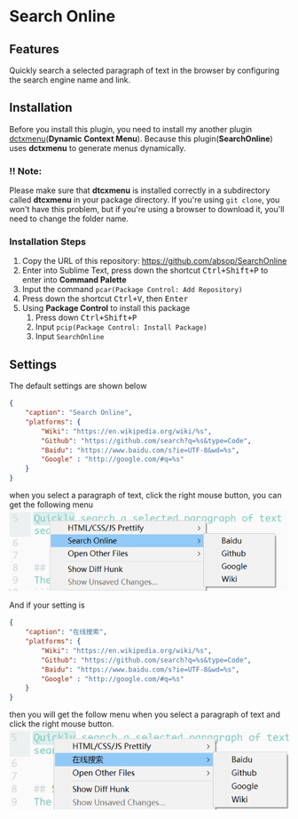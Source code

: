 # Search Online

## Features
Quickly search a selected paragraph of text in the browser by configuring the search engine name and link.


## Installation
Before you install this plugin, you need to install my another plugin [dctxmenu](https://github.com/absop/dctxmenu)(**Dynamic Context Menu**). Because this plugin(**SearchOnline**) uses **dctxmenu** to generate menus dynamically.

### !! Note:
Please make sure that **dtcxmenu** is installed correctly in a subdirectory called **dtcxmenu** in your package directory. If you're using `git clone`, you won't have this problem, but if you're using a browser to download it, you'll need to change the folder name.

### Installation Steps
1. Copy the URL of this repository: <https://github.com/absop/SearchOnline>
2. Enter into Sublime Text, press down the shortcut <kbd>Ctrl+Shift+P</kbd> to enter into **Command Palette**
3. Input the command `pcar(Package Control: Add Repository)`
4. Press down the shortcut <kbd>Ctrl+V</kbd>, then <kbd>Enter</kbd>
5. Using **Package Control** to install this package
   1. Press down <kbd>Ctrl+Shift+P</kbd>
   2. Input `pcip(Package Control: Install Package)`
   3. Input `SearchOnline`


## Settings
The default settings are shown below
```json
{
    "caption": "Search Online",
    "platforms": {
        "Wiki": "https://en.wikipedia.org/wiki/%s",
        "Github": "https://github.com/search?q=%s&type=Code",
        "Baidu": "https://www.baidu.com/s?ie=UTF-8&wd=%s",
        "Google" : "http://google.com/#q=%s"
    }
}
```
when you select a paragraph of text, click the right mouse button, you can get the following menu
![](image/en.png)

And if your setting is
```json
{
    "caption": "在线搜索",
    "platforms": {
        "Wiki": "https://en.wikipedia.org/wiki/%s",
        "Github": "https://github.com/search?q=%s&type=Code",
        "Baidu": "https://www.baidu.com/s?ie=UTF-8&wd=%s",
        "Google" : "http://google.com/#q=%s"
    }
}
```
then you will get the follow menu when you select a paragraph of text and click the right mouse button.
![](image/cn.png)
